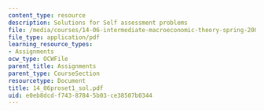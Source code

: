 ```yaml
---
content_type: resource
description: Solutions for Self assessment problems
file: /media/courses/14-06-intermediate-macroeconomic-theory-spring-2004/e0eb8dcdf74387845b03ce38507b0344_14_06proset1_sol.pdf
file_type: application/pdf
learning_resource_types:
- Assignments
ocw_type: OCWFile
parent_title: Assignments
parent_type: CourseSection
resourcetype: Document
title: 14_06proset1_sol.pdf
uid: e0eb8dcd-f743-8784-5b03-ce38507b0344
---
```

